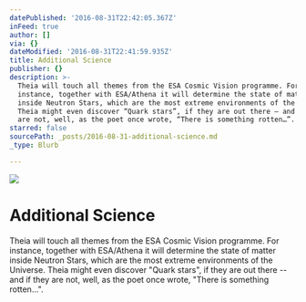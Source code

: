 ```yaml
---
datePublished: '2016-08-31T22:42:05.367Z'
inFeed: true
author: []
via: {}
dateModified: '2016-08-31T22:41:59.935Z'
title: Additional Science
publisher: {}
description: >-
  Theia will touch all themes from the ESA Cosmic Vision programme. For
  instance, together with ESA/Athena it will determine the state of matter
  inside Neutron Stars, which are the most extreme environments of the Universe.
  Theia might even discover “Quark stars”, if they are out there – and if they
  are not, well, as the poet once wrote, “There is something rotten…”.
starred: false
sourcePath: _posts/2016-08-31-additional-science.md
_type: Blurb

---
```

![](https://the-grid-user-content.s3-us-west-2.amazonaws.com/b5095601-68e0-4afd-ad20-c891f9c23311.png)

# Additional Science

Theia will touch all themes from the ESA Cosmic Vision programme. For instance, together with ESA/Athena it will determine the state of matter inside Neutron Stars, which are the most extreme environments of the Universe. Theia might even discover "Quark stars", if they are out there -- and if they are not, well, as the poet once wrote, "There is something rotten...".